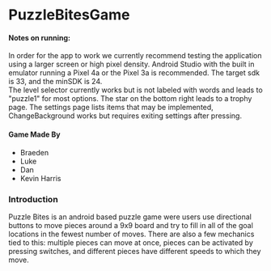 # PuzzleBitesGame
#### Notes on running:  
In order for the app to work we currently recommend testing the application using a larger screen or high pixel density. Android Studio with the built in emulator running a Pixel 4a or the Pixel 3a is recommended. The target sdk is 33, and the minSDK is 24.  
The level selector currently works but is not labeled with words and leads to "puzzle1" for most options. The star on the bottom right leads to a trophy page. The settings page lists items that may be implemented, ChangeBackground works but requires exiting settings after pressing.

#### Game Made By
* Braeden
* Luke
* Dan
* Kevin Harris

### Introduction  
Puzzle Bites is an android based puzzle game were users use directional buttons to move pieces around a 9x9 board and try to fill in all of the goal locations in the fewest number of moves. There are also a few mechanics tied to this: multiple pieces can move at once, pieces can be activated by pressing switches, and different pieces have different speeds to which they move.
